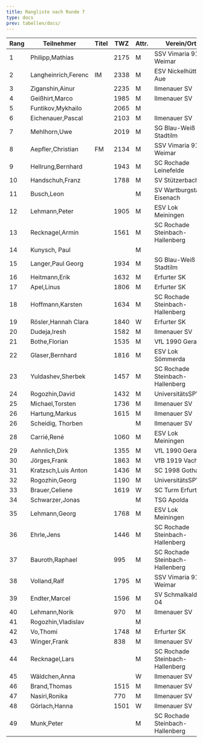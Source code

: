 ```yaml
---
title: Rangliste nach Runde 7
type: docs
prev: tabellen/docs/
---
```


| Rang | Teilnehmer          | Titel | TWZ  | Attr. | Verein/Ort                      | Land | S   | R   | V   | Punkte | Buchholz | SoBerg |
| ---- | ------------------- | ----- | ---- | ----- | ------------------------------- | ---- | --- | --- | --- | ------ | -------- | ------ |
| 1    | Philipp,Mathias     |       | 2175 | M     | SSV Vimaria 91 Weimar           | GER  | 6   | 0   | 1   | 6.0    | 33.0     | 27.00  |
| 2    | Langheinrich,Ferenc | IM    | 2338 | M     | ESV Nickelhütte Aue             | GER  | 5   | 2   | 0   | 6.0    | 32.0     | 27.25  |
| 3    | Ziganshin,Ainur     |       | 2235 | M     | Ilmenauer SV                    | RUS  | 5   | 1   | 1   | 5.5    | 34.0     | 25.50  |
| 4    | Geißhirt,Marco      |       | 1985 | M     | Ilmenauer SV                    | GER  | 4   | 2   | 1   | 5.0    | 33.0     | 21.25  |
| 5    | Funtikov,Mykhailo   |       | 2065 | M     |                                 | UKR  | 5   | 0   | 2   | 5.0    | 27.5     | 17.00  |
| 6    | Eichenauer,Pascal   |       | 2103 | M     | Ilmenauer SV                    | GER  | 5   | 0   | 2   | 5.0    | 27.5     | 16.00  |
| 7    | Mehlhorn,Uwe        |       | 2019 | M     | SG Blau-Weiß Stadtilm           | GER  | 4   | 2   | 1   | 5.0    | 26.0     | 17.25  |
| 8    | Aepfler,Christian   | FM    | 2134 | M     | SSV Vimaria 91 Weimar           | GER  | 4   | 1   | 2   | 4.5    | 32.5     | 18.00  |
| 9    | Hellrung,Bernhard   |       | 1943 | M     | SC Rochade Leinefelde           | GER  | 4   | 1   | 2   | 4.5    | 28.5     | 16.25  |
| 10   | Handschuh,Franz     |       | 1788 | M     | SV Stützerbach                  | GER  | 3   | 3   | 1   | 4.5    | 27.0     | 16.50  |
| 11   | Busch,Leon          |       |      | M     | SV Wartburgstadt Eisenach       | GER  | 4   | 1   | 2   | 4.5    | 25.0     | 14.25  |
| 12   | Lehmann,Peter       |       | 1905 | M     | ESV Lok Meiningen               | GER  | 4   | 1   | 2   | 4.5    | 25.0     | 13.25  |
| 13   | Recknagel,Armin     |       | 1561 | M     | SC Rochade Steinbach-Hallenberg | GER  | 4   | 1   | 2   | 4.5    | 24.0     | 12.75  |
| 14   | Kunysch, Paul       |       |      | M     |                                 | GER  | 4   | 1   | 2   | 4.5    | 22.0     | 14.25  |
| 15   | Langer,Paul Georg   |       | 1934 | M     | SG Blau-Weiß Stadtilm           | GER  | 4   | 0   | 3   | 4.0    | 29.5     | 14.50  |
| 16   | Heitmann,Erik       |       | 1632 | M     | Erfurter SK                     | GER  | 3   | 2   | 2   | 4.0    | 27.5     | 15.25  |
| 17   | Apel,Linus          |       | 1806 | M     | Erfurter SK                     | GER  | 4   | 0   | 3   | 4.0    | 27.0     | 12.00  |
| 18   | Hoffmann,Karsten    |       | 1634 | M     | SC Rochade Steinbach-Hallenberg | GER  | 3   | 2   | 2   | 4.0    | 26.0     | 11.75  |
| 19   | Rösler,Hannah Clara |       | 1840 | W     | Erfurter SK                     | GER  | 4   | 0   | 3   | 4.0    | 25.0     | 10.50  |
| 20   | Dudeja,Iresh        |       | 1582 | M     | Ilmenauer SV                    | IND  | 3   | 1   | 3   | 3.5    | 28.5     | 12.25  |
| 21   | Bothe,Florian       |       | 1535 | M     | VfL 1990 Gera                   | GER  | 3   | 1   | 3   | 3.5    | 27.0     | 9.75   |
| 22   | Glaser,Bernhard     |       | 1816 | M     | ESV Lok Sömmerda                | GER  | 0   | 7   | 0   | 3.5    | 25.5     | 12.75  |
| 23   | Yuldashev,Sherbek   |       | 1457 | M     | SC Rochade Steinbach-Hallenberg | GER  | 2   | 3   | 2   | 3.5    | 25.0     | 10.25  |
| 24   | Rogozhin,David      |       | 1432 | M     | UniversitätsSPVER               | GER  | 3   | 1   | 3   | 3.5    | 24.5     | 10.00  |
| 25   | Michael,Torsten     |       | 1736 | M     | Ilmenauer SV                    | GER  | 3   | 1   | 3   | 3.5    | 24.5     | 9.25   |
| 26   | Hartung,Markus      |       | 1615 | M     | Ilmenauer SV                    | GER  | 3   | 1   | 0   | 3.5    | 22.5     | 10.25  |
| 26   | Scheidig, Thorben   |       |      | M     | Ilmenauer SV                    | GER  | 3   | 1   | 3   | 3.5    | 22.5     | 10.25  |
| 28   | Carrié,René         |       | 1060 | M     | ESV Lok Meiningen               | GER  | 3   | 1   | 3   | 3.5    | 21.5     | 8.75   |
| 29   | Aehnlich,Dirk       |       | 1355 | M     | VfL 1990 Gera                   | GER  | 3   | 1   | 3   | 3.5    | 21.0     | 8.75   |
| 30   | Jörges,Frank        |       | 1863 | M     | VfB 1919 Vacha                  | GER  | 3   | 0   | 4   | 3.0    | 27.5     | 9.00   |
| 31   | Kratzsch,Luis Anton |       | 1436 | M     | SC 1998 Gotha                   | GER  | 2   | 2   | 3   | 3.0    | 23.0     | 5.75   |
| 32   | Rogozhin,Georg      |       | 1190 | M     | UniversitätsSPVER               | GER  | 3   | 0   | 4   | 3.0    | 22.0     | 4.00   |
| 33   | Brauer,Celiene      |       | 1619 | W     | SC Turm Erfurt                  | GER  | 2   | 2   | 3   | 3.0    | 20.5     | 7.25   |
| 34   | Schwarzer,Jonas     |       |      | M     | TSG Apolda                      | GER  | 2   | 2   | 3   | 3.0    | 20.5     | 6.75   |
| 35   | Lehmann,Georg       |       | 1768 | M     | ESV Lok Meiningen               | GER  | 2   | 1   | 4   | 2.5    | 28.5     | 10.50  |
| 36   | Ehrle,Jens          |       | 1446 | M     | SC Rochade Steinbach-Hallenberg | GER  | 2   | 1   | 4   | 2.5    | 23.5     | 5.75   |
| 37   | Bauroth,Raphael     |       | 995  | M     | SC Rochade Steinbach-Hallenberg | GER  | 2   | 1   | 4   | 2.5    | 23.0     | 6.25   |
| 38   | Volland,Ralf        |       | 1795 | M     | SSV Vimaria 91 Weimar           | GER  | 1   | 3   | 3   | 2.5    | 23.0     | 6.00   |
| 39   | Endter,Marcel       |       | 1596 | M     | SV Schmalkalden 04              | GER  | 2   | 1   | 4   | 2.5    | 23.0     | 4.50   |
| 40   | Lehmann,Norik       |       | 970  | M     | Ilmenauer SV                    | GER  | 2   | 1   | 4   | 2.5    | 21.0     | 5.75   |
| 41   | Rogozhin,Vladislav  |       |      | M     |                                 | GER  | 2   | 1   | 4   | 2.5    | 20.0     | 3.25   |
| 42   | Vo,Thomi            |       | 1748 | M     | Erfurter SK                     | GER  | 2   | 1   | 4   | 2.5    | 18.5     | 3.25   |
| 43   | Winger,Frank        |       | 838  | M     | Ilmenauer SV                    | GER  | 2   | 0   | 5   | 2.0    | 23.5     | 4.00   |
| 44   | Recknagel,Lars      |       |      | M     | SC Rochade Steinbach-Hallenberg | GER  | 2   | 0   | 5   | 2.0    | 17.5     | 2.00   |
| 45   | Wäldchen,Anna       |       |      | W     | Ilmenauer SV                    | GER  | 2   | 0   | 5   | 2.0    | 14.5     | 1.00   |
| 46   | Brand,Thomas        |       | 1515 | M     | Ilmenauer SV                    | GER  | 1   | 1   | 5   | 1.5    | 20.0     | 2.25   |
| 47   | Nasiri,Ronika       |       | 770  | M     | Ilmenauer SV                    | GER  | 1   | 0   | 6   | 1.0    | 14.5     | 0.00   |
| 48   | Görlach,Hanna       |       | 1501 | W     | Ilmenauer SV                    | GER  | 0   | 1   | 2   | 0.5    | 20.5     | 2.25   |
| 49   | Munk,Peter          |       |      | M     | SC Rochade Steinbach-Hallenberg | GER  | 0   | 0   | 7   | 0.0    | 16.0     | 0.00   |